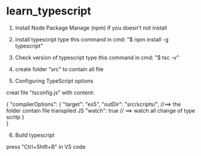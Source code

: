 # learn_typescript
1) Install Node Package Manage (npm) if you doesn't not install

2) install typescript
type this command in cmd: "$ npm install -g typescript"

3) Check version of typescript
type this command in cmd: "$ tsc -v"

4) create folder "src" to contain all file

5) Configuring TypeScript options

creat file "tsconfig.js" with content:

{
    "compilerOptions": {
        "target": "es5", 
        "outDir": "src/scripts/",   //==> the folder contain file transpiled JS
        "watch": true               // ==> watch all change of type scritp
    }    
}

6) Build typescript

press "Ctrl+Shift+B" in VS code